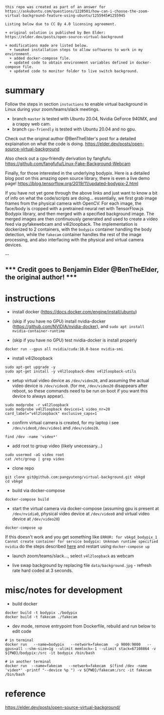 ```
this repo was created as part of an answer for 
https://askubuntu.com/questions/1228501/how-can-i-choose-the-zoom-virtual-background-feature-using-ubuntu/1255945#1255945

Listing below due to CC By 4.0 licensing agreement.

+ original solution is published by Ben Elder: https://elder.dev/posts/open-source-virtual-background

+ modifications made are listed below.
  + tweaked installation steps to allow softwares to work in my environment.
  + added docker-compose file.
  + updated code to obtain environment variables defined in docker-compose file.
  + updated code to monitor folder to live switch background.

```

# summary

Follow the steps in section `instuctions` to enable virtual background in Linux during your zoom/teams/slack meetings.

+ branch `master` is tested with Ubuntu 20.04, Nvidia GeForce 940MX, and a crappy web cam.
+ branch `cpu-friendly` is tested with Ubuntu 20.04 and no gpu.

Check out the original author @BenTheElder's post for a detailed explaination on what the code is doing.
https://elder.dev/posts/open-source-virtual-background

Also check out a cpu-friendly derivation by fangfufu.
https://github.com/fangfufu/Linux-Fake-Background-Webcam

Finally, for those interested in the underlying bodypix. Here is a detailed blog post on this amazing open source library, there is even a live demo page!
https://blog.tensorflow.org/2019/11/updated-bodypix-2.html

If you have not yet gone through the above links and just want to know a bit of info on what the code/scripts are doing... essentially, we first grab image frames from the physical camera with OpenCV.  For each image, the face/body is cropped with a pretrained neural net with TensorFlow.js Bodypix library, and then merged with a specified background image.  The merged images are then continuously generated and used to create a video feed via pyfakewebcam and v4l2loopback.  The implementation is dockerized to 2 containers, with the `bodypix` container handling the body detection, while the `fakecam` container handles the rest of the image processing, and also interfacing with the physical and virtual camera devices.

--


## *** Credit goes to Benjamin Elder @BenTheElder, the original author! ***

# instructions

+ install docker (https://docs.docker.com/engine/install/ubuntu)

+ (skip if you have no GPU) install nvidia-docker (https://github.com/NVIDIA/nvidia-docker), and `sudo apt install nvidia-container-runtime`

+ (skip if you have no GPU) test nvidia-docker is install properly
```
docker run --gpus all nvidia/cuda:10.0-base nvidia-smi
```

+ install v4l2loopback
``` 
sudo apt-get upgrade -y
sudo apt-get install -y v4l2loopback-dkms v4l2loopback-utils
```

+ setup virtual video device as `/dev/video20`, and assuming the actual video device is `/dev/video0`. (for me, `/dev/video20` disappears after reboot, so these commands need to be run on boot if you want this device to always appear).
```
sudo modprobe -r v4l2loopback
sudo modprobe v4l2loopback devices=1 video_nr=20 card_label="v4l2loopback" exclusive_caps=1
```

+ confirm virtual camera is created, for my laptop i see `/dev/video0`,`/dev/video1` and `/dev/video20`.
```
find /dev -name 'video*'
```

+ add root to group video (likely unecessary...)
```
sudo usermod -aG video root
cat /etc/group | grep video
```

+ clone repo
```
git clone git@github.com:pangyuteng/virtual-background.git vbkgd
cd vbkgd
```

+ build via docker-compose
```
docker-compose build
```

+ start the virtual camera via docker-compose (assuming gpu is present at `/dev/nvidia0`, physical video device at `/dev/video0` and virtual video device at `/dev/video20`)
```
docker-compose up
```

If this doesn't work and you get something like
`ERROR: for vbkgd_bodypix_1  Cannot create container for service bodypix: Unknown runtime specified nvidia`
do the steps described [here](https://github.com/NVIDIA/nvidia-docker/issues/1073#issuecomment-532104398) and restart using `docker-compose up`

+ launch zoom/teams/slack..., select `v4l2loopback` as webcam

+ live swap background by replacing file `data/background.jpg` - refresh rate hard coded at 3 seconds.




# misc/notes for development

+ build docker
```
docker build -t bodypix ./bodypix
docker build -t fakecam ./fakecam
```

+ dev mode, remove entrypoint from Dockerfile, rebuild and run below to edit code
```
# in terminal 
docker run   --name=bodypix   --network=fakecam   -p 9000:9000   --gpus=all --shm-size=1g --ulimit memlock=-1 --ulimit stack=67108864 -v ${PWD}/bodypix:/src -it bodypix /bin/bash

# in another terminal
docker run  --name=fakecam   --network=fakecam  $(find /dev -name 'video*' -printf "--device %p ") -v ${PWD}/fakecam:/src -it fakecam /bin/bash
```

# reference

https://elder.dev/posts/open-source-virtual-background/


